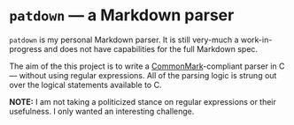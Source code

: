 # `patdown` — a Markdown parser

`patdown` is my personal Markdown parser. It is still very-much a work-in-progress and does not have capabilities for the full Markdown spec.

The aim of the this project is to write a [CommonMark][cm]-compliant parser in C — without using regular expressions. All of the parsing logic is strung out over the logical statements available to C.

**NOTE:** I am not taking a politicized stance on regular expressions or their usefulness. I only wanted an interesting challenge.

[cm]: http://commonmark.org/